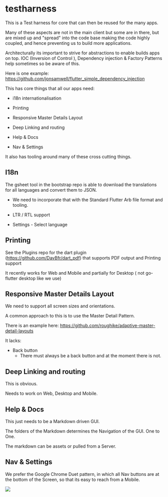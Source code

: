 # testharness

This is a Test harness for core that can then be reused for the many apps.

Many of these aspects are not in the main client but some are in there,
but are mixed up and "spread" into the code base making the code highly coupled,
and hence preventing us to build more applications.


Architecturally its important to strive for abstractions to enable builds apps on top.
IOC  (Inversion of Control ), Dependency injection & Factory Patterns help sometimes so be aware of this.

Here is one example: https://github.com/jonsamwell/flutter_simple_dependency_injection



This has core things that all our apps need:

- i18n internationalisation

- Printing

- Responsive Master Details Layout

- Deep Linking and routing

- Help & Docs

- Nav & Settings

It also has tooling around many of these cross cutting things.

## I18n

The gsheet tool in the bootstrap repo is able to download the translations for all languages and convert them to JSON.

- We need to incorporate that with the Standard Flutter Arb file format and tooling.

- LTR / RTL support

- Settings - Select language

## Printing

See the Plugins repo for the dart plugin (https://github.com/DavBfr/dart_pdf) that supports PDF output and Printing support

It recently works for Web and Mobile and partially for Desktop ( not go-flutter desktop like we use)

## Responsive Master Details Layout

We need to support all screen sizes and orientations.

A common approach to this is to use the Master Detail Pattern.

There is an example here: https://github.com/roughike/adaptive-master-detail-layouts

It lacks:

- Back button
	- There must always be a back button and at the moment there is not.

## Deep Linking and routing

This is obvious.

Needs to work on Web, Desktop and Mobile.

## Help & Docs

This just needs to be a Markdown driven GUI.

The folders of the Markdown determines the Navigation of the GUI. One to One.

The markdown can be assets or pulled from a Server.

## Nav & Settings

We prefer the Google Chrome Duet pattern, in which all Nav buttons are at the bottom of the Screen,
so that its easy to reach from a Mobile.

[demo]: chrome-duet.png "Screenshot of Chrome Duet"
![](https://github.com/winwisely99/testharness/blob/master/chrome-duet.gif)

